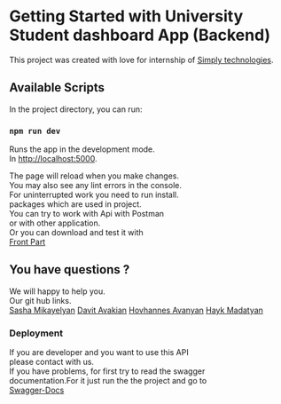 # Getting Started with University Student dashboard App (Backend)

This project was created with love for internship of [Simply technologies](https://www.simplytechnologies.net/).

## Available Scripts

In the project directory, you can run:

### `npm run dev` 

Runs the app in the development mode.\
In [http://localhost:5000](http://localhost:5000).

The page will reload when you make changes.\
You may also see any lint errors in the console.\
For uninterrupted work you need to run install.\
packages which are used in project.\
You can try to work with Api with Postman \
or with other application.\
Or you can download and test it with\
[Front Part](https://github.com/smikayel/Simply-Final-Project-Frontpart)

## You have questions ? 

We will happy to help you.\
Our git hub links. \
[Sasha Mikayelyan](https://github.com/smikayel)
[Davit Avakian](https://github.com/Davit-Avakian)
[Hovhannes Avanyan](https://github.com/Hov1122)
[Hayk Madatyan](https://github.com/HaykMadatyan98)

### Deployment

If you are developer and you want to use this API \
please contact with us.\
If you have problems, for first try to read the swagger \
documentation.For it just run the the project and go to \
[Swagger-Docs](http://localhost:5000/api/v1/api-docs/)
